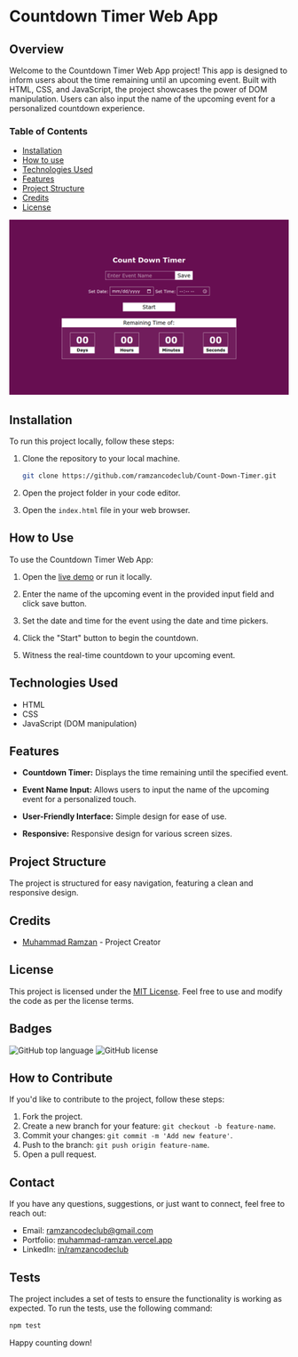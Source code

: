 # Countdown Timer Web App

## Overview

Welcome to the Countdown Timer Web App project! This app is designed to inform users about the time remaining until an upcoming event. Built with HTML, CSS, and JavaScript, the project showcases the power of DOM manipulation. Users can also input the name of the upcoming event for a personalized countdown experience.

### Table of Contents

- [Installation](#installation)
- [How to use](#how-to-use)
- [Technologies Used](#technologies-used)
- [Features](#features)
- [Project Structure](#project-structure)
- [Credits](#credits)
- [License](#license)

![Countdown Timer Web App Screenshot](count-down-thumbnail.png)

## Installation

To run this project locally, follow these steps:

1. Clone the repository to your local machine.
    ```bash
    git clone https://github.com/ramzancodeclub/Count-Down-Timer.git
    ```

2. Open the project folder in your code editor.

3. Open the `index.html` file in your web browser.

## How to Use

To use the Countdown Timer Web App:

1. Open the [live demo](https://count-down-timer-chi.vercel.app/) or run it locally.

2. Enter the name of the upcoming event in the provided input field and click save button.

3. Set the date and time for the event using the date and time pickers.

4. Click the "Start" button to begin the countdown.

5. Witness the real-time countdown to your upcoming event.

## Technologies Used

- HTML
- CSS
- JavaScript (DOM manipulation)

## Features

- **Countdown Timer:** Displays the time remaining until the specified event.

- **Event Name Input:** Allows users to input the name of the upcoming event for a personalized touch.

- **User-Friendly Interface:** Simple design for ease of use.

- **Responsive:** Responsive design for various screen sizes.

## Project Structure

The project is structured for easy navigation, featuring a clean and responsive design.

## Credits

- [Muhammad Ramzan](https://github.com/ramzancodeclub) - Project Creator

## License

This project is licensed under the [MIT License](LICENSE). Feel free to use and modify the code as per the license terms.

## Badges

![GitHub top language](https://img.shields.io/github/languages/top/ramzancodeclub/Count-Down-Timer)
![GitHub license](https://img.shields.io/github/license/ramzancodeclub/Count-Down-Timer)

## How to Contribute

If you'd like to contribute to the project, follow these steps:

1. Fork the project.
2. Create a new branch for your feature: `git checkout -b feature-name`.
3. Commit your changes: `git commit -m 'Add new feature'`.
4. Push to the branch: `git push origin feature-name`.
5. Open a pull request.

## Contact

If you have any questions, suggestions, or just want to connect, feel free to reach out:

- Email: [ramzancodeclub@gmail.com](ramzancodeclub@gmail.com)
- Portfolio: [muhammad-ramzan.vercel.app](https://muhammad-ramzan.vercel.app/)
- LinkedIn: [in/ramzancodeclub](https://www.linkedin.com/in/ramzancodeclub/)

## Tests

The project includes a set of tests to ensure the functionality is working as expected. To run the tests, use the following command:
```bash
npm test
```
Happy counting down!

